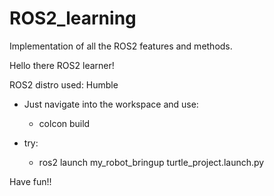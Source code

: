 # ROS2_learning
Implementation of all the ROS2 features and methods.

Hello there ROS2 learner!

ROS2 distro used: Humble

- Just navigate into the workspace and use:
    - colcon build

- try:
    - ros2 launch my_robot_bringup turtle_project.launch.py

Have fun!!